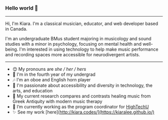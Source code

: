 ### Hello world 👋 

---

Hi, I'm Kiara. I'm a classical musician, educator, and web developer based in Canada.

I'm an undergraduate BMus student majoring in musicology and sound studies with a minor in psychology, focusing on mental health and well-being. I'm interested in using technology to help make music performance and recording spaces more accessible for neurodivergent artists.

---

- 😊  My pronouns are *she / her / hers*
- 🍎  I'm in the fourth year of my undergrad
- 🎶  I'm an oboe and English horn player
- 💜  I'm passionate about accessibility and diversity in technology, the arts, and education
- 📝  My current research compares and contrasts healing music from Greek Antiquity with modern music therapy
- 🔨  I’m currently working as the program coordinator for [HighTechU](https://hightechu.ca/)
- ✨  See my work [here](http://kiara.codes/](https://kiaralee.github.io/)
